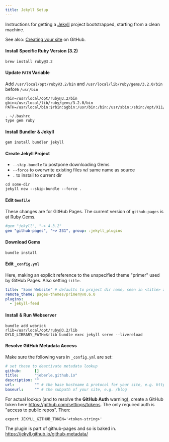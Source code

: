 ```yaml
---
title: Jekyll Setup
---
```


Instructions for getting a [Jekyll](https://jekyllrb.com/docs/) project bootstrapped, starting from a clean machine.

See also:
[Creating your site](https://docs.github.com/en/pages/setting-up-a-github-pages-site-with-jekyll/creating-a-github-pages-site-with-jekyll#creating-your-site)
on GitHub.

#### Install Specific Ruby Version (3.2)

```shell
brew install ruby@3.2
```

#### Update `PATH` Variable

Add `/usr/local/opt/ruby@3.2/bin` and `/usr/local/lib/ruby/gems/3.2.0/bin` before `/usr/bin`

```shell
rbin=/usr/local/opt/ruby@3.2/bin
gbin=/usr/local/lib/ruby/gems/3.2.0/bin
PATH=/usr/local/bin:$rbin:$gbin:/usr/bin:/bin:/usr/sbin:/sbin:/opt/X11/bin:/Library/Apple/usr/bin
```

```shell
. ~/.bashrc
type gem ruby
```

#### Install Bundler & Jekyll

```shell
gem install bundler jekyll
```

#### Create Jekyll Project

- `--skip-bundle` to postpone downloading Gems
- `--force` to overwrite existing files w/ same name as source
- `.` to install to current dir

```shell
cd some-dir
jekyll new --skip-bundle --force .
```

#### Edit `Gemfile`

These changes are for GitHub Pages. The current version of `github-pages` is at
[Ruby Gems](https://rubygems.org/gems/github-pages).

```yaml
#gem "jekyll", "~> 4.3.2"
gem "github-pages", "~> 231", group: :jekyll_plugins
```

#### Download Gems

```shell
bundle install
```

#### Edit `_config.yml`

Here, making an explicit reference to the unspecified theme "primer" used by GitHub Pages.
Also setting `title`.

```yaml
title: "Some Website" # defaults to project dir name, seen in <title> and page header
remote_theme: pages-themes/primer@v0.6.0
plugins:
  - jekyll-feed
```

#### Install & Run Webserver

```shell
bundle add webrick
rlib=/usr/local/opt/ruby@3.2/lib
DYLD_LIBRARY_PATH=$rlib bundle exec jekyll serve --livereload
```

#### Resolve GitHub Metadata Access

Make sure the following vars in `_config.yml` are set:

```yaml
# set these to deactivate metadata lookup
github:      []
title:       "jeberle.github.io"
description: ""
url:         "" # the base hostname & protocol for your site, e.g. http://example.com
baseurl:     "" # the subpath of your site, e.g. /blog
```

For actual lookup (and to resolve the **GitHub Auth** warning), create a GitHub token here
<https://github.com/settings/tokens>.
The only required auth is "access to public repos". Then:

```shell
export JEKYLL_GITHUB_TOKEN='<token-string>'
```

The plugin is part of github-pages and so is baked in.
<https://jekyll.github.io/github-metadata/>
